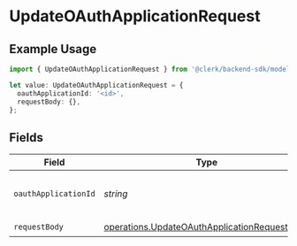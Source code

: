 # UpdateOAuthApplicationRequest

## Example Usage

```typescript
import { UpdateOAuthApplicationRequest } from '@clerk/backend-sdk/models/operations';

let value: UpdateOAuthApplicationRequest = {
  oauthApplicationId: '<id>',
  requestBody: {},
};
```

## Fields

| Field                | Type                                                                                                         | Required           | Description                               |
| -------------------- | ------------------------------------------------------------------------------------------------------------ | ------------------ | ----------------------------------------- |
| `oauthApplicationId` | _string_                                                                                                     | :heavy_check_mark: | The ID of the OAuth application to update |
| `requestBody`        | [operations.UpdateOAuthApplicationRequestBody](../../models/operations/updateoauthapplicationrequestbody.md) | :heavy_check_mark: | N/A                                       |
